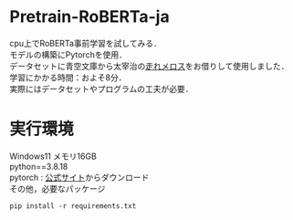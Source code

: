 # Pretrain-RoBERTa-ja
cpu上でRoBERTa事前学習を試してみる．\
モデルの構築にPytorchを使用．\
データセットに青空文庫から太宰治の[走れメロス](https://www.aozora.gr.jp/cards/000035/card1567.html "走れメロス")をお借りして使用しました．\
学習にかかる時間：およそ8分．\
実際にはデータセットやプログラムの工夫が必要．
# 実行環境
Windows11 メモリ16GB\
python==3.8.18\
pytorch : [公式サイト](https://pytorch.org/ "pytorch")からダウンロード\
その他，必要なパッケージ
```
pip install -r requirements.txt
```
